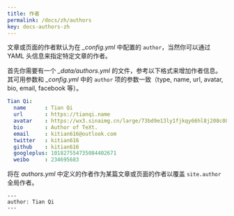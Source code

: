 ```yaml
---
title: 作者
permalink: /docs/zh/authors
key: docs-authors-zh
---
```

文章或页面的作者默认为在 *_config.yml* 中配置的 `author`，当然你可以通过 YAML 头信息来指定特定文章的作者。

首先你需要有一个 *_data/authors.yml* 的文件，参考以下格式来增加作者信息。其可用参数和 *_config.yml* 中的 `author` 项的参数一致（type, name, url, avatar, bio, email, facebook 等）。

```yml
Tian Qi:
  name      : Tian Qi
  url       : https://tianqi.name
  avatar    : https://wx3.sinaimg.cn/large/73bd9e13ly1fjkqy66hl8j208c08c0td.jpg
  bio       : Author of TeXt.
  email     : kitian616@outlook.com
  twitter   : kitian616
  github    : kitian616
  googleplus: 101827554735084402671
  weibo     : 234695683
```

将在 *authors.yml* 中定义的作者作为某篇文章或页面的作者以覆盖 `site.author` 全局作者。

    ---
    author: Tian Qi
    ---